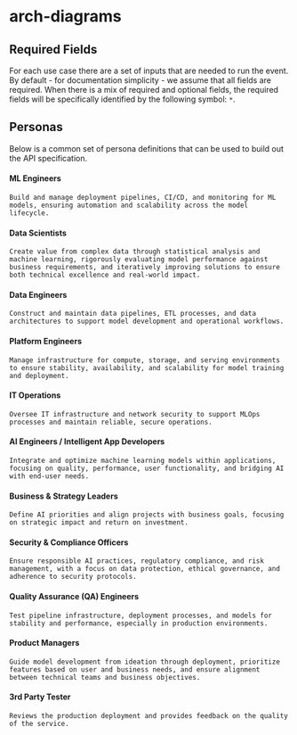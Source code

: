 # arch-diagrams

## Required Fields

For each use case there are a set of inputs that are needed to run the event. By default - for documentation simplicity - we assume that all fields are required. When there is a mix of required and optional fields, the required fields will be specifically identified by the following symbol: `*`.

## Personas

Below is a common set of persona definitions that can be used to build out the API specification.

#### ML Engineers

    Build and manage deployment pipelines, CI/CD, and monitoring for ML models, ensuring automation and scalability across the model lifecycle.

#### Data Scientists

    Create value from complex data through statistical analysis and machine learning, rigorously evaluating model performance against business requirements, and iteratively improving solutions to ensure both technical excellence and real-world impact.

#### Data Engineers

    Construct and maintain data pipelines, ETL processes, and data architectures to support model development and operational workflows.

#### Platform Engineers

    Manage infrastructure for compute, storage, and serving environments to ensure stability, availability, and scalability for model training and deployment.

#### IT Operations

    Oversee IT infrastructure and network security to support MLOps processes and maintain reliable, secure operations.

#### AI Engineers / Intelligent App Developers

    Integrate and optimize machine learning models within applications, focusing on quality, performance, user functionality, and bridging AI with end-user needs.

#### Business & Strategy Leaders

    Define AI priorities and align projects with business goals, focusing on strategic impact and return on investment.

#### Security & Compliance Officers

    Ensure responsible AI practices, regulatory compliance, and risk management, with a focus on data protection, ethical governance, and adherence to security protocols.

#### Quality Assurance (QA) Engineers

    Test pipeline infrastructure, deployment processes, and models for stability and performance, especially in production environments.

#### Product Managers

    Guide model development from ideation through deployment, prioritize features based on user and business needs, and ensure alignment between technical teams and business objectives.

#### 3rd Party Tester
    Reviews the production deployment and provides feedback on the quality of the service.
